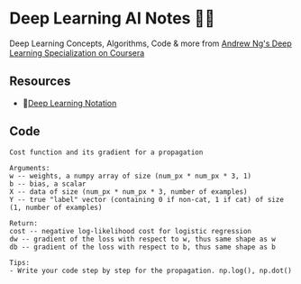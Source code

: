 # Deep Learning AI Notes 👩‍🔬
Deep Learning Concepts, Algorithms, Code &amp; more from [Andrew Ng's Deep Learning Specialization on Coursera](https://www.coursera.org/learn/neural-networks-deep-learning/)

## Resources
* 📝[Deep Learning Notation](/resources/deep-learning-notation.pdf)

## Code

    Cost function and its gradient for a propagation

    Arguments:
    w -- weights, a numpy array of size (num_px * num_px * 3, 1)
    b -- bias, a scalar
    X -- data of size (num_px * num_px * 3, number of examples)
    Y -- true "label" vector (containing 0 if non-cat, 1 if cat) of size (1, number of examples)

    Return:
    cost -- negative log-likelihood cost for logistic regression
    dw -- gradient of the loss with respect to w, thus same shape as w
    db -- gradient of the loss with respect to b, thus same shape as b
    
    Tips:
    - Write your code step by step for the propagation. np.log(), np.dot()
